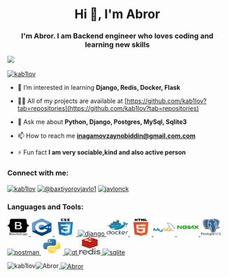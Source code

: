 <h1 align="center">Hi 👋, I'm Abror</h1>
<h3 align="center">I'm Abror. I am Backend engineer who loves coding and learning new skills</h3>


[![](https://komarev.com/ghpvc/?username=kab1lov&label=Profile%20views&color=0e75b6&style=flat)]()


<p align="left"> <a href="https://github.com/ryo-ma/github-profile-trophy"><img src="https://github-profile-trophy.vercel.app/?username=kab1lov" alt="kab1lov" /></a> </p>


- 🌱 I’m interested in learning **Django, Redis, Docker, Flask**

- 👨‍💻 All of my projects are available at [https://github.com/kab1lov?tab=repositories](https://github.com/kab1lov?tab=repositories)

- 💬 Ask me about **Python, Django, Postgres, MySql, Sqlite3**

- 📫 How to reach me **inagamovzaynobiddin@gmail.com.com**

- ⚡ Fun fact **I am very sociable,kind and also active person**

<h3 align="left">Connect with me:</h3>
<p align="left">
<a href="https://instagram.com/kab1lovvv" target="blank"><img align="center" src="https://raw.githubusercontent.com/rahuldkjain/github-profile-readme-generator/master/src/images/icons/Social/instagram.svg" alt="kab1lov" height="30" width="40" /></a>
<a href="https://www.hackerrank.com/@inagamovzaynobi1" target="blank"><img align="center" src="https://raw.githubusercontent.com/rahuldkjain/github-profile-readme-generator/master/src/images/icons/Social/hackerrank.svg" alt="@baxtiyorovjavlo1" height="30" width="40" /></a>
<a href="https://www.leetcode.com/inagamovzaynobiddin" target="blank"><img align="center" src="https://raw.githubusercontent.com/rahuldkjain/github-profile-readme-generator/master/src/images/icons/Social/leet-code.svg" alt="javlonck" height="30" width="40" /></a>
</p>

<h3 align="left">Languages and Tools:</h3>
<p align="left">
  <a href="https://getbootstrap.com" target="_blank" rel="noreferrer">
    <img src="https://raw.githubusercontent.com/devicons/devicon/master/icons/bootstrap/bootstrap-plain-wordmark.svg" alt="bootstrap" width="50" height="40"/>
  </a>
  <a href="https://www.w3schools.com/cpp/" target="_blank" rel="noreferrer">
    <img src="https://raw.githubusercontent.com/devicons/devicon/master/icons/cplusplus/cplusplus-original.svg" alt="cplusplus" width="50" height="40"/>
  </a>
  <a href="https://www.w3schools.com/css/" target="_blank" rel="noreferrer">
    <img src="https://raw.githubusercontent.com/devicons/devicon/master/icons/css3/css3-original-wordmark.svg" alt="css3" width="50" height="40"/>
  </a>
  <a href="https://www.djangoproject.com/" target="_blank" rel="noreferrer">
    <img src="https://cdn.worldvectorlogo.com/logos/django.svg" alt="django" width="50" height="40"/>
  </a>
  <a href="https://www.docker.com/" target="_blank" rel="noreferrer">
    <img src="https://raw.githubusercontent.com/devicons/devicon/master/icons/docker/docker-original-wordmark.svg" alt="docker" width="50" height="40"/>
  </a>
  <a href="https://flask.palletsprojects.com/" target="_blank" rel="noreferrer">
    <img src="https://raw.githubusercontent.com/devicons/devicon/master/icons/html5/html5-original-wordmark.svg" alt="html5" width="50" height="40"/>
  </a>
  <a href="https://kubernetes.io" target="_blank" rel="noreferrer">
    <img src="https://raw.githubusercontent.com/devicons/devicon/master/icons/mysql/mysql-original-wordmark.svg" alt="mysql" width="50" height="40"/>
  </a>
  <a href="https://www.nginx.com" target="_blank" rel="noreferrer">
    <img src="https://raw.githubusercontent.com/devicons/devicon/master/icons/nginx/nginx-original.svg" alt="nginx" width="50" height="40"/>
  </a>
  <a href="https://nodejs.org" target="_blank" rel="noreferrer">
    <img src="https://raw.githubusercontent.com/devicons/devicon/master/icons/postgresql/postgresql-original-wordmark.svg" alt="postgresql" width="50" height="40"/>
  </a>
  <a href="https://postman.com" target="_blank" rel="noreferrer">
    <img src="https://www.vectorlogo.zone/logos/getpostman/getpostman-icon.svg" alt="postman" width="50" height="40"/>
  </a>
  <a href="https://www.python.org" target="_blank" rel="noreferrer">
    <img src="https://raw.githubusercontent.com/devicons/devicon/master/icons/python/python-original.svg" alt="python" width="50" height="40"/>
  </a>
  <a href="https://www.qt.io/" target="_blank" rel="noreferrer">
    <img src="https://upload.wikimedia.org/wikipedia/commons/0/0b/Qt_logo_2016.svg" alt="qt" width="50" height="40"/>
  </a>
  <a href="https://www.rabbitmq.com" target="_blank" rel="noreferrer">
    <img src="https://raw.githubusercontent.com/devicons/devicon/master/icons/redis/redis-original-wordmark.svg" alt="redis" width="50" height="40"/>
  </a>
  <a href="https://www.sqlite.org/" target="_blank" rel="noreferrer">
    <img src="https://www.vectorlogo.zone/logos/sqlite/sqlite-icon.svg" alt="sqlite" width="50" height="40"/>
  </a>
</p>


<p><img align="left" src="https://github-readme-stats.vercel.app/api/top-langs?username=kab1lov&show_icons=true&locale=en&layout=compact" alt="kab1lov" /></p>

<p><a href="https://github.com/kab1lov">&nbsp;<img align="center" src="https://github-readme-stats.vercel.app/api?username=kab1lov&show_icons=true&theme=radical" alt="Abror" style="width: 50%;"></a><a href="https://github.com/kab1lov">
<img align="left" src="https://github-readme-stats.vercel.app/api/top-langs/?username=kab1lov&layout=compact&theme=radical" alt="Abror"></a></p>
